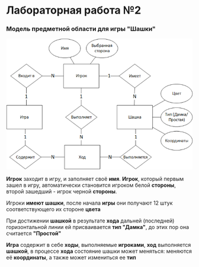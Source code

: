 # Лабораторная работа №2

### Модель предметной области для игры "Шашки"

<img src="images/chen_3.png" alt="Модель предметной области">

**Игрок** заходит в игру, и заполняет своё **имя**. **Игрок**, который 
первым зашел в игру, автоматически становится игроком белой **стороны**,
второй зашедший - игрок черной **стороны**.

Игроки **имеют** **шашки**, после начала **игры** они получают 12 штук 
соответствующего их стороне **цвета**

При достижении **шашкой** в результате **хода** дальней (последней) 
горизонтальной линии ей присваивается **тип "Дамка"**, до этих пор она 
считается **"Простой"**

**Игра** содержит в себе **ходы**, выполняемые **игроками**, **ход** 
выполняется **шашкой**, в процессе **хода** состояние шашки может меняться:
меняются её **координаты**, а также может измениться ее **тип** 
